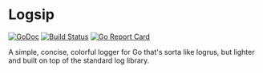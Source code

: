 # Logsip
[![GoDoc](https://godoc.org/github.com/rdeusser/logsip?status.svg)](https://godoc.org/github.com/rdeusser/logsip)
[![Build Status](https://travis-ci.org/rdeusser/logsip.svg?branch=master)](https://travis-ci.org/rdeusser/logsip) [![Go Report Card](https://goreportcard.com/badge/github.com/rdeusser/logsip)](https://goreportcard.com/report/github.com/rdeusser/logsip)

A simple, concise, colorful logger for Go that's sorta like logrus, but lighter and built on top of the standard log library.

